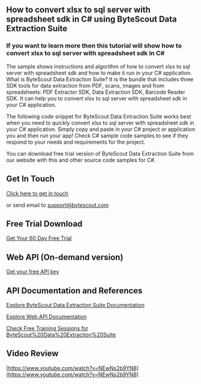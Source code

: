 ## How to convert xlsx to sql server with spreadsheet sdk in C# using ByteScout Data Extraction Suite

### If you want to learn more then this tutorial will show how to convert xlsx to sql server with spreadsheet sdk in C#

The sample shows instructions and algorithm of how to convert xlsx to sql server with spreadsheet sdk and how to make it run in your C# application. What is ByteScout Data Extraction Suite? It is the bundle that includes three SDK tools for data extraction from PDF, scans, images and from spreadsheets: PDF Extractor SDK, Data Extraction SDK, Barcode Reader SDK. It can help you to convert xlsx to sql server with spreadsheet sdk in your C# application.

The following code snippet for ByteScout Data Extraction Suite works best when you need to quickly convert xlsx to sql server with spreadsheet sdk in your C# application.  Simply copy and paste in your C# project or application you and then run your app! Check C# sample code samples to see if they respond to your needs and requirements for the project.

You can download free trial version of ByteScout Data Extraction Suite from our website with this and other source code samples for C#.

## Get In Touch

[Click here to get in touch](https://bytescout.zendesk.com/hc/en-us/requests/new?subject=ByteScout%20Data%20Extraction%20Suite%20Question)

or send email to [support@bytescout.com](mailto:support@bytescout.com?subject=ByteScout%20Data%20Extraction%20Suite%20Question) 

## Free Trial Download

[Get Your 60 Day Free Trial](https://bytescout.com/download/web-installer?utm_source=github-readme)

## Web API (On-demand version)

[Get your free API key](https://pdf.co/documentation/api?utm_source=github-readme)

## API Documentation and References

[Explore ByteScout Data Extraction Suite Documentation](https://bytescout.com/documentation/index.html?utm_source=github-readme)

[Explore Web API Documentation](https://pdf.co/documentation/api?utm_source=github-readme)

[Check Free Training Sessions for ByteScout%20Data%20Extraction%20Suite](https://academy.bytescout.com/)

## Video Review

[https://www.youtube.com/watch?v=NEwNs2b9YN8](https://www.youtube.com/watch?v=NEwNs2b9YN8)
